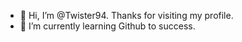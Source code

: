 - 👋 Hi, I’m @Twister94. Thanks for visiting my profile.
- 🌱 I’m currently learning Github to success.


<!---
Twister94/Twister94 is a ✨ special ✨ repository because its `README.md` (this file) appears on your GitHub profile.
You can click the Preview link to take a look at your changes.
--->
